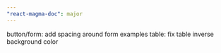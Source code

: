 ```yaml
---
"react-magma-doc": major
---
```


button/form: add spacing around form examples 
table: fix table inverse background color